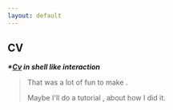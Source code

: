 ```yaml
---
layout: default
---
```

## [](#header-2)CV

**_*[Cv](https://favianioel.github.io/resume/) in shell like interaction_**

> That was a lot of fun to make .
>
> Maybe I'll do a tutorial , about how I did it.
